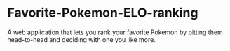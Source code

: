 # Favorite-Pokemon-ELO-ranking
A web application that lets you rank your favorite Pokemon by pitting them head-to-head and deciding with one you like more.
